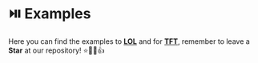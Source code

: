 
# ⏯️ Examples

Here you can find the examples to **[LOL](https://github.com/jlenon7/ZedJS/tree/master/src/examples/LOL)** and for **[TFT](https://github.com/jlenon7/ZedJS/tree/master/src/examples/TFT)**, remember to leave a **Star** at our repository! ⭐🤩😎👍